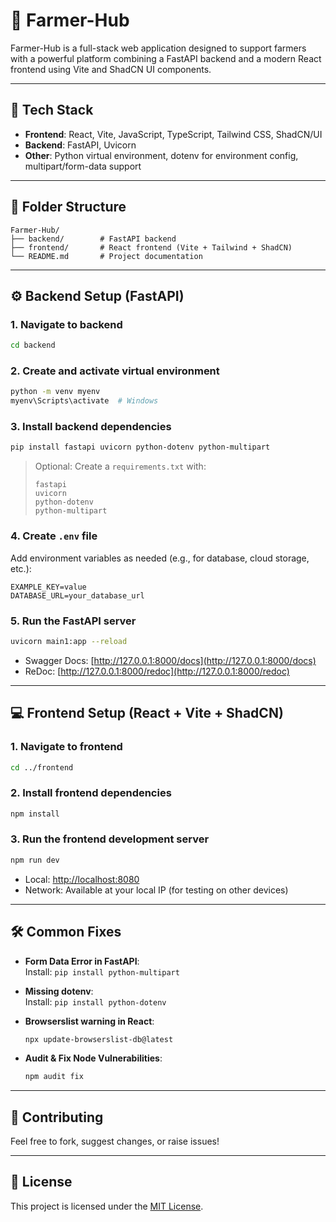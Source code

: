 
# 🌾 Farmer-Hub

Farmer-Hub is a full-stack web application designed to support farmers with a powerful platform combining a FastAPI backend and a modern React frontend using Vite and ShadCN UI components.

---

## 🧱 Tech Stack

- **Frontend**: React, Vite, JavaScript, TypeScript, Tailwind CSS, ShadCN/UI
- **Backend**: FastAPI, Uvicorn
- **Other**: Python virtual environment, dotenv for environment config, multipart/form-data support

---

## 📁 Folder Structure

```
Farmer-Hub/
├── backend/        # FastAPI backend
├── frontend/       # React frontend (Vite + Tailwind + ShadCN)
└── README.md       # Project documentation
```

---

## ⚙️ Backend Setup (FastAPI)

### 1. Navigate to backend

```bash
cd backend
```

### 2. Create and activate virtual environment

```bash
python -m venv myenv
myenv\Scripts\activate  # Windows
```

### 3. Install backend dependencies

```bash
pip install fastapi uvicorn python-dotenv python-multipart
```

> Optional: Create a `requirements.txt` with:
> ```
> fastapi
> uvicorn
> python-dotenv
> python-multipart
> ```

### 4. Create `.env` file

Add environment variables as needed (e.g., for database, cloud storage, etc.):


```env
EXAMPLE_KEY=value
DATABASE_URL=your_database_url
```

### 5. Run the FastAPI server

```bash
uvicorn main1:app --reload
```

- Swagger Docs: [http://127.0.0.1:8000/docs](http://127.0.0.1:8000/docs)
- ReDoc: [http://127.0.0.1:8000/redoc](http://127.0.0.1:8000/redoc)

---

## 💻 Frontend Setup (React + Vite + ShadCN)

### 1. Navigate to frontend

```bash
cd ../frontend
```

### 2. Install frontend dependencies

```bash
npm install
```

### 3. Run the frontend development server

```bash
npm run dev
```

- Local: [http://localhost:8080](http://localhost:8080)
- Network: Available at your local IP (for testing on other devices)

---

## 🛠 Common Fixes

- **Form Data Error in FastAPI**:  
  Install: `pip install python-multipart`

- **Missing dotenv**:  
  Install: `pip install python-dotenv`

- **Browserslist warning in React**:
  ```bash
  npx update-browserslist-db@latest
  ```

- **Audit & Fix Node Vulnerabilities**:
  ```bash
  npm audit fix
  ```

---

## 🤝 Contributing

Feel free to fork, suggest changes, or raise issues!

---

## 📜 License

This project is licensed under the [MIT License](LICENSE).

